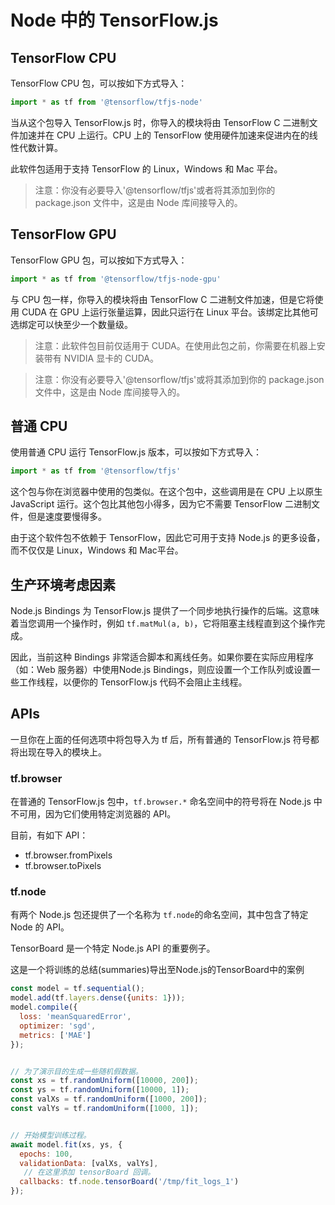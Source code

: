 # Node 中的 TensorFlow.js

## TensorFlow CPU

TensorFlow CPU 包，可以按如下方式导入：


```js
import * as tf from '@tensorflow/tfjs-node'
```

当从这个包导入 TensorFlow.js 时，你导入的模块将由 TensorFlow C 二进制文件加速并在 CPU 上运行。CPU 上的 TensorFlow 使用硬件加速来促进内在的线性代数计算。

此软件包适用于支持 TensorFlow 的 Linux，Windows 和 Mac 平台。

> 注意：你没有必要导入'@tensorflow/tfjs'或者将其添加到你的 package.json 文件中，这是由 Node 库间接导入的。


## TensorFlow GPU

TensorFlow GPU 包，可以按如下方式导入：


```js
import * as tf from '@tensorflow/tfjs-node-gpu'
```

与 CPU 包一样，你导入的模块将由 TensorFlow C 二进制文件加速，但是它将使用 CUDA 在 GPU 上运行张量运算，因此只运行在 Linux 平台。该绑定比其他可选绑定可以快至少一个数量级。

> 注意：此软件包目前仅适用于 CUDA。在使用此包之前，你需要在机器上安装带有 NVIDIA 显卡的 CUDA。

> 注意：你没有必要导入'@tensorflow/tfjs'或将其添加到你的 package.json 文件中，这是由 Node 库间接导入的。


## 普通 CPU

使用普通 CPU 运行 TensorFlow.js 版本，可以按如下方式导入：


```js
import * as tf from '@tensorflow/tfjs'
```

这个包与你在浏览器中使用的包类似。在这个包中，这些调用是在 CPU 上以原生 JavaScript 运行。这个包比其他包小得多，因为它不需要 TensorFlow 二进制文件，但是速度要慢得多。

由于这个软件包不依赖于 TensorFlow，因此它可用于支持 Node.js 的更多设备，而不仅仅是 Linux，Windows 和 Mac平台。


## 生产环境考虑因素

Node.js Bindings 为 TensorFlow.js 提供了一个同步地执行操作的后端。这意味着当您调用一个操作时，例如 `tf.matMul(a, b)`，它将阻塞主线程直到这个操作完成。

因此，当前这种 Bindings 非常适合脚本和离线任务。如果你要在实际应用程序（如：Web 服务器）中使用Node.js Bindings，则应设置一个工作队列或设置一些工作线程，以便你的 TensorFlow.js 代码不会阻止主线程。


## APIs

一旦你在上面的任何选项中将包导入为 tf 后，所有普通的 TensorFlow.js 符号都将出现在导入的模块上。

### tf.browser

在普通的 TensorFlow.js 包中，`tf.browser.*` 命名空间中的符号将在 Node.js 中不可用，因为它们使用特定浏览器的 API。

目前，有如下 API：

*   tf.browser.fromPixels
*   tf.browser.toPixels

### tf.node

有两个 Node.js 包还提供了一个名称为 `tf.node`的命名空间，其中包含了特定 Node 的 API。

TensorBoard 是一个特定 Node.js API 的重要例子。

这是一个将训练的总结(summaries)导出至Node.js的TensorBoard中的案例

```js
const model = tf.sequential();
model.add(tf.layers.dense({units: 1}));
model.compile({
  loss: 'meanSquaredError',
  optimizer: 'sgd',
  metrics: ['MAE']
});


// 为了演示目的生成一些随机假数据。
const xs = tf.randomUniform([10000, 200]);
const ys = tf.randomUniform([10000, 1]);
const valXs = tf.randomUniform([1000, 200]);
const valYs = tf.randomUniform([1000, 1]);


// 开始模型训练过程。
await model.fit(xs, ys, {
  epochs: 100,
  validationData: [valXs, valYs],
   // 在这里添加 tensorBoard 回调。
  callbacks: tf.node.tensorBoard('/tmp/fit_logs_1')
});
```

